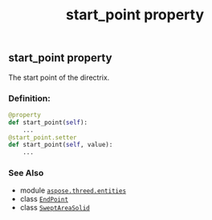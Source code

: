 ﻿---
title: start_point property
second_title: Aspose.3D for Python via .NET API References
description: 
type: docs
weight: 190
url: /python-net/aspose.threed.entities/sweptareasolid/start_point/
is_root: false
---

## start_point property


The start point of the directrix.
### Definition:
```python
@property
def start_point(self):
    ...
@start_point.setter
def start_point(self, value):
    ...
```

### See Also
* module [`aspose.threed.entities`](../../)
* class [`EndPoint`](/3d/python-net/aspose.threed.entities/endpoint)
* class [`SweptAreaSolid`](/3d/python-net/aspose.threed.entities/sweptareasolid)
